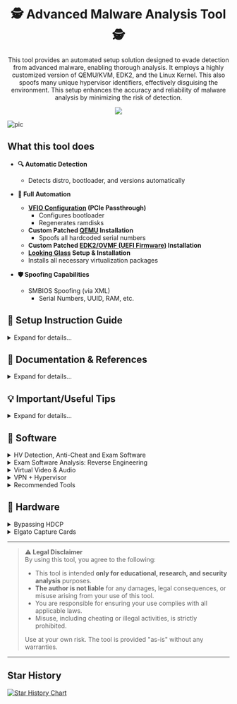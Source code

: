 <div align="center">

# 🕵️ Advanced Malware Analysis Tool 🕵️

This tool provides an automated setup solution designed to evade detection from advanced malware, enabling thorough analysis. It employs a highly customized version of QEMU/KVM, EDK2, and the Linux Kernel. This also spoofs many unique hypervisor identifiers, effectively disguising the environment. This setup enhances the accuracy and reliability of malware analysis by minimizing the risk of detection.

[![](https://dcbadge.limes.pink/api/server/https://discord.gg/kW8ZtQy6xU)](https://discord.gg/kW8ZtQy6xU)

</div>

![pic](https://github.com/user-attachments/assets/1329110e-62f9-456b-9816-83975d52a9df)







## What this tool does
- **🔍 Automatic Detection**
  - Detects distro, bootloader, and versions automatically

- **🤖 Full Automation**
  - **[VFIO Configuration](https://www.kernel.org/doc/html/latest/driver-api/vfio.html) (PCIe Passthrough)**
    - Configures bootloader
    - Regenerates ramdisks
  - **Custom Patched [QEMU](https://gitlab.com/qemu-project/qemu) Installation**
    - Spoofs all hardcoded serial numbers
  - **Custom Patched [EDK2/OVMF (UEFI Firmware)](https://github.com/tianocore/edk2) Installation**
  - **[Looking Glass](https://looking-glass.io/) Setup & Installation**
  - Installs all necessary virtualization packages

- **🛡️ Spoofing Capabilities**
  - SMBIOS Spoofing (via XML)
    - Serial Numbers, UUID, RAM, etc.







## 📖 Setup Instruction Guide

<details>
<summary>Expand for details...</summary>

```
# 1. Clone into the repository
git clone --single-branch --depth=1 https://github.com/Scrut1ny/Hypervisor-Phantom

# 2. CD into the repository
cd Hypervisor-Phantom-main/Hypervisor-Phantom/

# 3. Set executable permissions
chmod -R +x *

# 4. Run the script
./Auto-Hypervisor.sh
```

</details>








## 📝 Documentation & References

<details>
<summary>Expand for details...</summary>

- **Official**
  - [QEMU’s documentation](https://www.qemu.org/docs/master/)
    - [Man Page (Args)](https://www.qemu.org/docs/master/system/qemu-manpage.html)
    - [Hyper-V Enlightenments](https://www.qemu.org/docs/master/system/i386/hyperv.html)
  - [KVM for x86 systems (Linux Kernel)](https://www.kernel.org/doc/html/next/virt/kvm/x86/index.html)
  - [Domain XML format](https://libvirt.org/formatdomain.html)
  - [ACPI System Management Bus Interface Specification](https://uefi.org/specs/ACPI/6.5/13_System_Mgmt_Bus_Interface_Specification.html)
  - [System Management BIOS (SMBIOS) Reference Specification](https://www.dmtf.org/sites/default/files/standards/documents/DSP0134_3.2.0.pdf)
  - [PCILookup](https://www.pcilookup.com/)
- **General**
  - [https://evasions.checkpoint.com/](https://evasions.checkpoint.com/)
  - [https://r0ttenbeef.github.io/](https://r0ttenbeef.github.io/Deploy-Hidden-Virtual-Machine-For-VMProtections-Evasion-And-Dynamic-Analysis/)
  - [https://secret.club/](https://secret.club/)
    - [how-anti-cheats-detect-system-emulation.html](https://secret.club/2020/04/13/how-anti-cheats-detect-system-emulation.html)
    - [battleye-hypervisor-detection.html](https://secret.club/2020/01/12/battleye-hypervisor-detection.html)
- **Reddit**
  - [spoof_and_make_your_vm_undetectable_no_more](https://www.reddit.com/r/VFIO/comments/i071qx/spoof_and_make_your_vm_undetectable_no_more/)
  - [be_is_banning_kvm_on_r6](https://www.reddit.com/r/VFIO/comments/hts1o1/be_is_banning_kvm_on_r6/)
- **Unknowncheats**
  - [418885-kvm-detection-fixes.html](https://www.unknowncheats.me/forum/escape-from-tarkov/418885-kvm-detection-fixes.html) 
- **Git Repos**
  - [pve-patch](https://github.com/Distance10086/pve-patch)
  - [pve-anti-detection](https://github.com/lixiaoliu666/pve-anti-detection)
  - [proxmox-ve-anti-detection](https://github.com/zhaodice/proxmox-ve-anti-detection)
  - [kvm-hidden](https://gitlab.com/DonnerPartyOf1/kvm-hidden)
  - [KVM-Spoofing](https://github.com/A1exxander/KVM-Spoofing)
  - [linux-5.15-hardened-kvm-svm-qemu-win10](https://alt.deliktas.de/git/adeliktas/linux-5.15-hardened-kvm-svm-qemu-win10)
- **VirtualBox**
  - [VirtualBox RDTSC Fix](https://www.reddit.com/r/virtualbox/comments/g6ky8a/disabling_vm_exit_for_rdtsc_access/)
  - [https://forums.virtualbox.org/viewtopic.php?t=78859](https://forums.virtualbox.org/viewtopic.php?t=78859)
  - [https://forums.virtualbox.org/viewtopic.php?t=81600](https://forums.virtualbox.org/viewtopic.php?t=81600)
  - [https://superuser.com/questions/625648/virtualbox-how-to-force-a-specific-cpu-to-the-guest](https://superuser.com/questions/625648/virtualbox-how-to-force-a-specific-cpu-to-the-guest)
  - [https://berhanbingol.medium.com/virtualbox-detection-anti-detection-30614691f108](https://berhanbingol.medium.com/virtualbox-detection-anti-detection-30614691f108)
  - [https://github.com/d4rksystem/VBoxCloak](https://github.com/d4rksystem/VBoxCloak)
  - [https://github.com/nsmfoo/antivmdetection](https://github.com/nsmfoo/antivmdetection)
- **VMware**
  - [https://sanbarrow.com/vmx.html](https://sanbarrow.com/vmx.html)
  - [https://sammwy.com/blog/hide-vm-from-detection](https://sammwy.com/blog/hide-vm-from-detection)
  - [https://www.hexacorn.com/blog/2014/08/25/protecting-vmware-from-cpuid-hypervisor-detection/](https://www.hexacorn.com/blog/2014/08/25/protecting-vmware-from-cpuid-hypervisor-detection/)
  - [https://rayanfam.com/topics/defeating-malware-anti-vm-techniques-cpuid-based-instructions/](https://rayanfam.com/topics/defeating-malware-anti-vm-techniques-cpuid-based-instructions/)
  - [https://tulach.cc/bypassing-vmprotect-themida-vm-checks-in-vmware/](https://tulach.cc/bypassing-vmprotect-themida-vm-checks-in-vmware/)

</details>







## 💡 Important/Useful Tips

<details>
<summary>Expand for details...</summary>

- **Opt for a VPN**: Use a VPN to obscure all your internet traffic. However, be cautious with popular VPN services as their IP ranges may be blacklisted by certain exam proctoring or anti-cheat systems.
- **Allocate Sufficient HV Storage**: Equip your hypervisor with at least `128GB+` of storage. Hypervisors with lower or insufficient storage are more susceptible to being identified or flagged by detection and monitoring systems.
- **System Up Time**: Leave the hypervisor running for at least `12+` minutes to bypass a `GetTickCount()` check in a hypervisor detection tool. (This check is honestly pointless, and isn't reliable to rely on.)

</details>








## 💾 Software
<details>
<summary>HV Detection, Anti-Cheat and Exam Software</summary>

## Hypervisor Detection Software

| Rating | Software | System Test | Bypassed |
| - | - | - | - |
| 🥇 | VMAware | [Repo Link](https://github.com/kernelwernel/VMAware) <> [Download - x64 - v2.3.0](https://github.com/kernelwernel/VMAware/releases/download/v2.3.0/vmaware.exe) <> [Download - x32 - v2.3.0](https://github.com/kernelwernel/VMAware/releases/download/v2.3.0/vmaware32.exe) | ✅ |
| 🥈 | Al-Khaser (Obsolete) | [Repo Link](https://github.com/LordNoteworthy/al-khaser) <> [Download - x64 - v1.0.0](https://github.com/ayoubfaouzi/al-khaser/releases/download/v1.0.0/al-khaser_x64.7z) <> [Download - x32 - v1.0.0](https://github.com/ayoubfaouzi/al-khaser/releases/download/v1.0.0/al-khaser_x86.7z) | ✅ |
| 🥉 | Pafish (Obsolete) | [Repo Link](https://github.com/a0rtega/pafish) <> [Download - x64 - v0.6](https://github.com/a0rtega/pafish/releases/download/v0.6/pafish64.exe) <> [Download - x32 - v0.6](https://github.com/a0rtega/pafish/releases/download/v0.6/pafish.exe) | ✅ |

## Exam Software

| Software | Browser Extension | System Test | Download | Bypassed |
|----------|-------------------|-------------|----------|----------|
| Bluebook |  |  | [>> ⬇️ <<](https://bluebook.app.collegeboard.org/) | ✅ |
| ExamSoft: Examplify | ✅ |  |  | ✅ |
| Examity | ✅ | [New Platform System Check](https://on.v5.examity.com/systemcheck) or [Chrome Addon](https://chromewebstore.google.com/detail/geapelpefnpekodnnlkcaadniodlgebj) or [FF Addon](https://addons.mozilla.org/en-US/firefox/addon/examity/) |  | ✅ |
| Honorlock | ✅ | [Link](https://app.honorlock.com/install/extension) |  | ✅ |
| Inspera Exam Portal | | [Link](https://ltu.inspera.com/get-iep) - [Demo Exam Instructions](https://www.ltu.se/en/student-web/your-studies/examination/digital-exam-inspera/instructions-for-pc-and-mac-when-downloading-the-inspera-exam-portal) |  | ✅ |
| Kryterion | | [Link](https://www.kryterion.com/systemcheck/) | [>> ⬇️ <<](https://media.webassessor.com/respondus/windows/labedition/Respondus_LockDown_Browser_Lab_OEM.msi) | ✅ |
| Pearson VUE | | [Link](https://system-test.onvue.com/system_test?customer=pearson_vue) |  | ✅ |
| ProctorU | ✅ |  | [⬇️ Firefox](https://s3-us-west-2.amazonaws.com/proctoru-assets/extension/firefox-extension-latest.xpi) or [⬇️ Chrome](https://chrome.google.com/webstore/detail/proctoru/goobgennebinldhonaajgafidboenlkl) | ✅ |
| ProctorU: Guardian Browser | | [Link](https://go.proctoru.com/testitout) | [⬇️](https://production-archimedes-secure-browser-artifacts.s3.amazonaws.com/latest/windows/guardian-browser-x64.exe) [Website #1](https://guardian.meazurelearning.com/) [Website #2](https://go.proctoru.com/testitout) | ✅ |
| Proctorio | ✅ | [Link](https://getproctorio.com/) |  | ✅ |
| Respondus (LockDown Browser) | ✅ | [Link](https://autolaunch.respondus2.com/MONServer/ldb/preview_launch.do) | [⬇️](https://download.respondus.com/lockdown/download.php) | ✅ |
| Safe Exam Browser | | [Link](https://github.com/SafeExamBrowser/seb-win-refactoring) | [⬇️](https://github.com/SafeExamBrowser/seb-win-refactoring/releases/download/v3.9.0/SEB_3.9.0.787_x64_Setup.msi) | ✅ |

## Anti-Cheat Software

- [areweanticheatyet](https://areweanticheatyet.com/)

| Engine | Used By | Bypassed |
|--------|---------|----------|
| Anti-Cheat Expert (ACE) | Primarily Mobile Games | ✅ |
| BattlEye (BE) | Desktop Games | ✅ (w/Kernal Patch for `R6, Destiny 2, etc...`) |
| Easy Anti-Cheat (EAC) | Desktop Games | ✅ |
| Gepard Shield | PUBG: Battlegrounds | ✅ |
| NACE (Netease Anticheat Expert) | Marvel Rivals | ❔ |
| Hyperion | Roblox | ✅ |
| Mhyprot | Genshin Impact | ✅ |
| nProtect GameGuard (NP) | Desktop Games | ✅ |
| RICOCHET | CoD Games | ❔ |
| Vanguard | Valorant & LoL | ❌ |

</details>




<details>
<summary>Exam Software Analysis: Reverse Engineering</summary>

#### Tools Recommended
- Websites
    - [Decompiler Explorer](https://dogbolt.org/)
    - [SQLite Viewer Web App](https://sqliteviewer.app/)
- Software
    - [Process Informer](https://github.com/winsiderss/systeminformer)
    - [PE-Bear (Lightweight PE Analyzer)](https://github.com/hasherezade/pe-bear)
    - [Detect It Easy (DIE)](https://github.com/horsicq/DIE-engine)
    - [Ghidra (Advanced Reverse Engineering)](https://github.com/NationalSecurityAgency/ghidra)
    - [x64dbg (Dynamic Debugging)](https://github.com/x64dbg/x64dbg)

---

## Honorlock

| **Function** | **Description** |
|-|-|
| Record Webcam | Record student's testing enviroment using webcam |
| Record Screen | Record student's screen during exam |
| Record Web Traffic | Log student's internet activity |
| Room Scan | Record a 360 degree enviroment scan before the assessment begins |
| Disable Copy/Paste | Block clipboard actions |
| Disable Printing | Block printing exam content |
| Browser Guard | Limit browser activity to exam content and allowed site URLs only |
| Allowed Site URLs | Allow access to specific websites during an exam session |
| Student Photo | Capture student photo before the assessment begins |
| Student ID | Capture ID photo before the assessment begins |

---

## Pearson VUE

- [Sameple Exam/System Test](https://vueop.startpractice.com/)
- [System Requirements](https://home.pearsonvue.com/Standalone-pages/System-requirements-PVBL.aspx)

- Exam Content & Special Configurations (SDS)
```
https://securedelivery-hs-prd-1.pearsonvue.com/SecureDeliveryService
```

- Application location:
```batch
%APPDATA%\OnVUE\BrowserLock.exe
```

- Log file location:
```batch
%LOCALAPPDATA%\BrowserLock\log
```

- Commands it runs
```powershell
# Obtains NetConnectionID
wmic nic where "NetConnectionStatus = 2" get NetConnectionID /value

# Obtains USB FriendlyName
powershell.exe Get-PnpDevice -PresentOnly | Where-Object { $_.InstanceId -match '^USB' }

# Obtains Display/Monitor FriendlyName
powershell.exe -Command "Get-WmiObject -Namespace 'root\WMI' -Class 'WMIMonitorID' | ForEach-Object -Process { if($_.UserFriendlyName) { ([System.Text.Encoding]::ASCII.GetString($_.UserFriendlyName)).Replace('$([char]0x0000)','') } }"

# Obtains running processes
powershell.exe /c Get-CimInstance -className win32_process | select Name,ProcessId,ParentProcessId,CommandLine,ExecutablePath

# Obtains MachineGUID
powershell (Get-ItemProperty registry::HKEY_LOCAL_MACHINE\SOFTWARE\Microsoft\Cryptography\ -Name MachineGuid).MachineGUID

# Obtains system hostname
C:\Windows\system32\cmd.exe /c hostname
```

- Hypervisor System Checks (in log file):
```
# LOG:
XXXX-XX-XX XX:XX:XX.XXX-XXXX [BROWSER LOCK] [INFO] VM Allowed flag value from forensics is vmAllowedForensic=false
XXXX-XX-XX XX:XX:XX.XXX-XXXX [BROWSER LOCK] [INFO] Multiple Monitor Allowed flag value from forensics is multiMonitorAllowedForensic=false
XXXX-XX-XX XX:XX:XX.XXX-XXXX [BROWSER LOCK] [INFO] VPN Allowed flag value from forensics is vpnAllowedForensic=true
XXXX-XX-XX XX:XX:XX.XXX-XXXX [BROWSER LOCK] [INFO] Shutdown file monitor started
XXXX-XX-XX XX:XX:XX.XXX-XXXX [BROWSER LOCK] [INFO] VM configuration received from SDS will be applied for validation
XXXX-XX-XX XX:XX:XX.XXX-XXXX [BROWSER LOCK] [INFO] VM detection value is: vmDetectConfig=true
XXXX-XX-XX XX:XX:XX.XXX-XXXX [BROWSER LOCK] [INFO] Multiple monitor configuration received from SDS will be applied for validation
XXXX-XX-XX XX:XX:XX.XXX-XXXX [BROWSER LOCK] [INFO] Multiple monitor detection value is: multipleMonitorDetectConfig=true
XXXX-XX-XX XX:XX:XX.XXX-XXXX [BROWSER LOCK] [INFO] VPN configuration received from forensics will be applied for validation
XXXX-XX-XX XX:XX:XX.XXX-XXXX [BROWSER LOCK] [INFO] VPN detection value is: vpnDetectConfig=false
XXXX-XX-XX XX:XX:XX.XXX-XXXX [BROWSER LOCK] [INFO] USB mass storage detection value is: usbDetectConfig=false
XXXX-XX-XX XX:XX:XX.XXX-XXXX [BROWSER LOCK] [INFO] Minimum browserlock version required: 2304 
XXXX-XX-XX XX:XX:XX.XXX-XXXX [BROWSER LOCK] [INFO] Current browserlock version: 2402.1.1 
XXXX-XX-XX XX:XX:XX.XXX-XXXX [BROWSER LOCK] [INFO] Check if Browserlock running on VM: {DMI type 1 (System Information) - Product Name}, {DMI type 2 (Base Board Information) - Serial Number}, runningOnVM=false
XXXX-XX-XX XX:XX:XX.XXX-XXXX [BROWSER LOCK] [INFO] VM check: diskSize=499 GB
XXXX-XX-XX XX:XX:XX.XXX-XXXX [BROWSER LOCK] [INFO] Browserlock is not running on virtual machine
XXXX-XX-XX XX:XX:XX.XXX-XXXX [BROWSER LOCK] [INFO] Display HDCP supported check: hdcpSupported=true
XXXX-XX-XX XX:XX:XX.XXX-XXXX [BROWSER LOCK] [INFO] Number of display devices connected: AWT=1, Physical=1, Physical/Virtual=1, Duplicate=1

# BrowserLock Booleon Variables
- hdcpSupported
- multiMonitorAllowedForensic
- multipleMonitorDetectConfig
- runningOnVM
- usbDetectConfig
- vmAllowedForensic
- vmDetectConfig
- vpnAllowedForensic
- vpnDetectConfig
```

![image](https://github.com/Scrut1ny/Hypervisor-Phantom/assets/53458032/af144f9c-e69b-4998-8b44-16c876612c25)

---

## Proctorio

| **Recording Settings** | **Verification Settings** | **Lock Down Settings** |
|-|-|-|
| Record Video | Verify Video | Force Full Screen |
| Record Audio | Verify Audio | Only One Screen |
| Record Screen | Verify Identity | Disable New Tabs |
| Record Web Traffic | Verify Desktop | Close Open Tabs |
| Record Desk | Verify Signature | Disable Printing |
|  |  | Disable Clipboard |
|  |  | Clear Cache |
|  |  | Disable Right Click |
|  |  | Prevent Re-Entry |

</details>






<details>
<summary>Virtual Video & Audio</summary>

## Bring live video from your smartphone, remote computer, or friends directly into OBS or other studio software.
- [VDO.Ninja](https://vdo.ninja/)
- [meshcast.io](https://meshcast.io/)

## VB-CABLE Virtual Audio Device
- [VB-AUDIO Software](https://vb-audio.com/Cable/index.htm)
    - [Windows Download](https://download.vb-audio.com/Download_CABLE/VBCABLE_Driver_Pack43.zip)
    - [macOS Download](https://download.vb-audio.com/Download_MAC/VBCable_MACDriver_Pack108.zip)

## Virtual Display Driver
- [Virtual-Display-Driver](https://github.com/itsmikethetech/Virtual-Display-Driver)

## Webcam Manipulation
- [Deep-Live-Cam](https://github.com/hacksider/Deep-Live-Cam)

</details>








<details>
<summary>VPN + Hypervisor</summary>

- ***IMPORTANT***: Ensure not to add a custom DNS configuration to the guest system on the hypervisor if your host system's VPN uses custom DNS block lists. Doing so may result in your guest hypervisor system losing its internet connection!

## Mullvad VPN + QEMU
- For the VPN connection to get properly natted/bridged you must enable the setting `Local network sharing` option!
    - How to: `⚙️` > `VPN settings` > `Local network sharing` ✅

![image](https://github.com/user-attachments/assets/18ba68b4-31ea-4c5e-9ad1-66417001820f)
![image](https://github.com/user-attachments/assets/36465501-13fa-469b-bb66-f3db6003a64e)
![image](https://github.com/user-attachments/assets/77890671-d024-491a-8d33-cb38e3503ef4)
![image](https://github.com/user-attachments/assets/126e06bd-23c0-4cb9-9bfe-5a55fe6689ab)

</details>







<details>
<summary>Recommended Tools</summary>

- OCR Powered Screen-Capture Tools
    - Linux:
        - [NormCap](https://github.com/dynobo/normcap)
        - [TextSnatcher](https://github.com/RajSolai/TextSnatcher)
    - Windows:
        - [ShareX](https://github.com/ShareX/ShareX)
- RAT (Remote Access/Administration Trojan)
    - [Quasar](https://github.com/quasar/Quasar)
        - [Resource Hacker](https://www.angusj.com/resourcehacker/)
- RDP (Remote Desktop Protocal)
    - [Ammyy Admin](https://www.ammyy.com/)
    - [MeshCentral](https://github.com/Ylianst/MeshCentral)
- Monitor EDID Modifiers
    - [Monitor Asset Manager](https://www.entechtaiwan.com/util/moninfo.shtm)
        - [Dell Article](https://www.dell.com/support/kbdoc/en-us/000156229/using-monitor-asset-manager-version-2-6-to-read-extended-display-identification-data-edid-information)
        - [Using an INF file to override EDIDs](https://learn.microsoft.com/en-us/windows-hardware/drivers/display/overriding-monitor-edids)
    - [Custom Resolution Utility (CRU)](https://www.monitortests.com/forum/Thread-Custom-Resolution-Utility-CRU)
- UEFI/BIOS Editors
    - [Phoenix BIOS Editor](https://theretroweb.com/drivers/208)
    - [UEFITool](https://github.com/LongSoft/UEFITool)

</details>







## 🔩 Hardware

<details>
<summary>Bypassing HDCP</summary>

#### HDCP (High-bandwidth Digital Content Protection)
- [HDCP](https://en.wikipedia.org/wiki/High-bandwidth_Digital_Content_Protection)
- [HDCP: Versions](https://en.wikipedia.org/wiki/High-bandwidth_Digital_Content_Protection#Versions)

## Bypassing HDCP Hardware/Software Diagram:
![bypass](https://github.com/Scrut1ny/Hypervisor-Phantom/assets/53458032/589b0f88-f14b-44d8-bf1c-225df4d01e54)

## Bypass Kits

#### Expensive Bypass Kit (Recommended):
- 1x2 HDMI Splitter <> [ViewHD](https://www.amazon.com/dp/B004F9LVXC) - `~$21.95`
- EDID Emulator <> [4K-EWB - HDMI 2.1 4K EDID Emulator](https://www.amazon.com/dp/B0DB7YDFD6) - `~$25.00`
- USB HDMI Capture Card <> [Elgato HD60 X](https://www.amazon.com/dp/B09V1KJ3J4) - `~$159.99`

#### Cheap Bypass Kit (Not recommended):
- 1x2 HDMI Splitter <> [OREI](https://www.amazon.com/dp/B005HXFARS) - `~$13`
- EDID Emulator <> [EVanlak](https://www.amazon.com/dp/B07YMTKJCR) - `~$7`
- USB HDMI Capture Card <> [AXHDCAP](https://www.amazon.com/dp/B0C2MDTY8P) - `~$9`

## Equipment List
- Capture Card(s)
    - [Elgato HD60 X](https://www.amazon.com/dp/B09V1KJ3J4) - `~$159.99`
    - [Elgato Cam Link](https://www.amazon.com/dp/B07K3FN5MR) - `~$97.99`
    - [AXHDCAP 4K HDMI Video Capture Card](https://www.amazon.com/dp/B0C2MDTY8P) - `~$9.98`
- 1x2 HDMI Splitter(s)
    - [HBAVLINK](https://www.amazon.com/dp/B08T62MKH1)
    - [CORSAHD](https://www.amazon.com/dp/B0CLL5GQXT)
    - [ViewHD](https://www.amazon.com/dp/B004F9LVXC)
    - [OREI](https://www.amazon.com/dp/B005HXFARS)
    - [EZCOO](https://www.amazon.com/dp/B07VP37KMB)
    - [EZCOO](https://www.amazon.com/dp/B07TZRXKYG)
- EDID Emulator(s)
    - HDMI
        - Brand: THWT
            - [4K-EW2 - HDMI 2.1 4K EDID Emulator PRO](https://www.amazon.com/dp/B0DB65Y6VL) - `~$90.00`
            - [4K-EWB - HDMI 2.1 4K EDID Emulator](https://www.amazon.com/dp/B0DB7YDFD6) - `~$25.00`
            - [HD-EW2 - HDMI 2.0 EDID Emulator 4K PRO](https://www.amazon.com/dp/B0C32ZWBR6) - `~$90.00`
            - [HD-EWB - HDMI 2.0 4K EDID Emulator](https://www.amazon.com/dp/B0CRRWQ7XS) - `~$20.00`
    - DP
        - Brand: THWT
            - [DPH-EW2 - Displayport 1.2 EDID Emulator 4K PRO](https://www.amazon.com/dp/B0C32NJ2NF) - `~$90.00`
    - DP to HDMI
        - Brand: THWT
            - [DPH-EWB - Displayport 1.2 to HDMI 2.0 EDID Emulator](https://www.amazon.com/dp/B0C3H763FG) - `~$20.00`

</details>







<details>
<summary>Elgato Capture Cards</summary>

- Some of Elgato's capture cards, leveraging UVC (USB Video Class) technology, operate seamlessly without requiring additional drivers. As UVC devices, they adhere to a standard protocol for transmitting video and audio data over USB connections. This plug-and-play functionality ensures compatibility with various operating systems, enabling effortless setup and use for capturing high-quality video content.

## UVC Elgato Capture Cards

- [Article](https://help.elgato.com/hc/en-us/articles/360027961152-Elgato-Gaming-Hardware-Drivers)

| Device                      | Driver Status                     |
|-----------------------------|-----------------------------------|
| Elgato Cam Link             | No driver since it's a UVC device |
| Elgato Cam Link 4K          | No driver since it's a UVC device |
| Elgato Game Capture HD60 S+ | No driver since it's a UVC device |
| Elgato Game Capture HD60 X  | No driver since it's a UVC device |

## Linux - OBS Black Screen Issue Solution

##### Step 1:
Download and Install the latest `4K CAPTURE UTILITY` software from [Elgato downloads page](https://www.elgato.com/us/en/s/downloads) on a `WINDOWS OS`.

#### Step 2:
Open `Elgato 4K Capture Utility` and let the software initialize the UVC capture card.

#### Step 3:
Select the settings icon on the top right corner of the software utility, and select `Check for Updates...`. (It should update automatically already, but just make sure the firmware is on the latest version available.)

#### Step 4:
Now, connect the capture card device back to your Linux host system now and open OBS, you should now see an output from your GPU instead of a black screen.

</details>









---

> **⚠️ Legal Disclaimer**  
> By using this tool, you agree to the following:
> 
> - This tool is intended **only for educational, research, and security analysis** purposes.
> - **The author is not liable** for any damages, legal consequences, or misuse arising from your use of this tool.
> - You are responsible for ensuring your use complies with all applicable laws. 
> - Misuse, including cheating or illegal activities, is strictly prohibited.
> 
> Use at your own risk. The tool is provided "as-is" without any warranties.

---








## Star History

<a href="https://star-history.com/#Scrut1ny/Hypervisor-Phantom&Date">
 <picture>
   <source media="(prefers-color-scheme: dark)" srcset="https://api.star-history.com/svg?repos=Scrut1ny/Hypervisor-Phantom&type=Date&theme=dark" />
   <source media="(prefers-color-scheme: light)" srcset="https://api.star-history.com/svg?repos=Scrut1ny/Hypervisor-Phantom&type=Date" />
   <img alt="Star History Chart" src="https://api.star-history.com/svg?repos=Scrut1ny/Hypervisor-Phantom&type=Date" />
 </picture>
</a>

